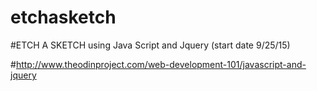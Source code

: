 # etchasketch

#ETCH A SKETCH using Java Script and Jquery (start date 9/25/15)

#http://www.theodinproject.com/web-development-101/javascript-and-jquery